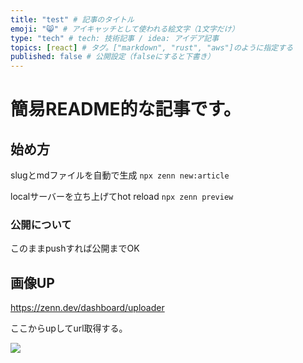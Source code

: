 ```yaml
---
title: "test" # 記事のタイトル
emoji: "😸" # アイキャッチとして使われる絵文字（1文字だけ）
type: "tech" # tech: 技術記事 / idea: アイデア記事
topics: [react] # タグ。["markdown", "rust", "aws"]のように指定する
published: false # 公開設定（falseにすると下書き）
---
```


# 簡易README的な記事です。

## 始め方

slugとmdファイルを自動で生成
`npx zenn new:article`

localサーバーを立ち上げてhot reload
`npx zenn preview`

### 公開について

このままpushすれば公開までOK

## 画像UP

https://zenn.dev/dashboard/uploader

ここからupしてurl取得する。

![](https://storage.googleapis.com/zenn-user-upload/2a7s41t02rzs2jlmvcagkcc46ejd)